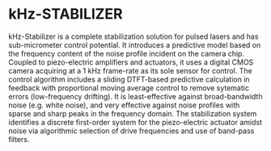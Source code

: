 # kHz-STABILIZER

kHz-Stabilizer is a complete stabilization solution for pulsed lasers and has sub-micrometer control potential. It introduces a predictive model based on the frequency content 
of the noise profile incident on the camera chip. Coupled to piezo-electric amplifiers and actuators, it uses a digital CMOS camera acquiring at a 1 kHz frame-rate as its sole sensor for control. The control algorithm includes a sliding DTFT-based predictive calculation in feedback with proportional moving average control to remove sytematic errors (low-frequency drifting). It is least-effective against broad-bandwidth noise (e.g. white noise), and very effective against noise profiles with sparse and sharp peaks in the frequency domain. The stabilization system identifies a discrete first-order system for the piezo-electric actuator amidst noise via algorithmic selection of drive frequencies and use of band-pass filters.
